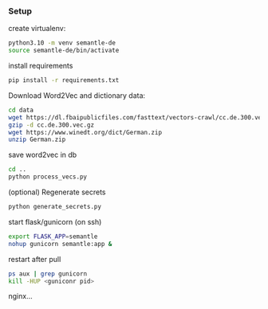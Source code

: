 ### Setup
create virtualenv:
```bash
python3.10 -m venv semantle-de
source semantle-de/bin/activate
```

install requirements
```bash
pip install -r requirements.txt
```

Download Word2Vec and dictionary data:
```bash
cd data
wget https://dl.fbaipublicfiles.com/fasttext/vectors-crawl/cc.de.300.vec.gz
gzip -d cc.de.300.vec.gz
wget https://www.winedt.org/dict/German.zip
unzip German.zip
```

save word2vec in db
```bash
cd ..
python process_vecs.py
```

(optional) Regenerate secrets
```bash
python generate_secrets.py
```

start flask/gunicorn (on ssh)
```bash
export FLASK_APP=semantle
nohup gunicorn semantle:app &
```

restart after pull
```bash
ps aux | grep gunicorn
kill -HUP <guniconr pid>
```

nginx...